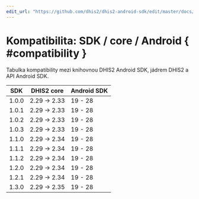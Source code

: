 ```yaml
---
edit_url: "https://github.com/dhis2/dhis2-android-sdk/edit/master/docs/content/developer/compatibility.md" 
---
```

# Kompatibilita: SDK / core / Android  { #compatibility } 

<!--DHIS2-SECTION-ID:compatibility-->

Tabulka kompatibility mezi knihovnou DHIS2 Android SDK, jádrem DHIS2 a API Android SDK.

| SDK      | DHIS2 core       | Android SDK |
|-|-|-|
| 1.0.0    | 2.29 -> 2.33     | 19 - 28     |
| 1.0.1    | 2.29 -> 2.33     | 19 - 28     |
| 1.0.2    | 2.29 -> 2.33     | 19 - 28     |
| 1.0.3    | 2.29 -> 2.33     | 19 - 28     |
| 1.1.0    | 2.29 -> 2.34     | 19 - 28     |
| 1.1.1    | 2.29 -> 2.34     | 19 - 28     |
| 1.1.2    | 2.29 -> 2.34     | 19 - 28     |
| 1.2.0    | 2.29 -> 2.34     | 19 - 28     |
| 1.2.1    | 2.29 -> 2.34     | 19 - 28     |
| 1.3.0    | 2.29 -> 2.35     | 19 - 28     |


